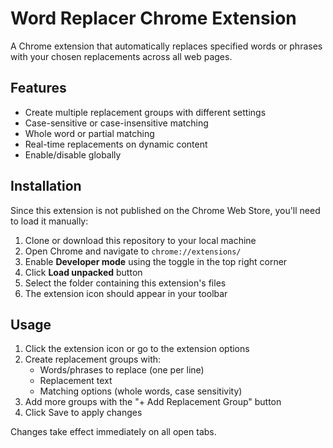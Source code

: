 # Word Replacer Chrome Extension

A Chrome extension that automatically replaces specified words or phrases with your chosen replacements across all web pages.

## Features

- Create multiple replacement groups with different settings
- Case-sensitive or case-insensitive matching
- Whole word or partial matching
- Real-time replacements on dynamic content
- Enable/disable globally

## Installation

Since this extension is not published on the Chrome Web Store, you'll need to load it manually:

1. Clone or download this repository to your local machine
2. Open Chrome and navigate to `chrome://extensions/`
3. Enable **Developer mode** using the toggle in the top right corner
4. Click **Load unpacked** button
5. Select the folder containing this extension's files
6. The extension icon should appear in your toolbar

## Usage

1. Click the extension icon or go to the extension options
2. Create replacement groups with:
   - Words/phrases to replace (one per line)
   - Replacement text
   - Matching options (whole words, case sensitivity)
3. Add more groups with the "+ Add Replacement Group" button
4. Click Save to apply changes

Changes take effect immediately on all open tabs.